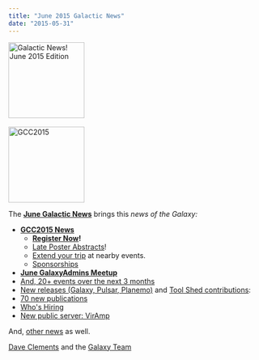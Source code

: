 ```yaml
---
title: "June 2015 Galactic News"
date: "2015-05-31"
---
```

<div class='right'>
<a href='/src/galaxy-updates/2015-06/index.md'><img src="/src/images/logos/GalaxyUpdate200.png" alt="Galactic News! June 2015 Edition" width=150 /></a><br /><br />
<a href='/src/galaxy-updates/2015-06/index.md#gcc2015-4-8-july-norwich-uk'><img src="/src/images/logos/GCC2015LogoWide600.png" alt="GCC2015" width="150" /></a><br />
</div>

The **[June Galactic News](/src/galaxy-updates/2015-06/index.md)** brings this *news of the Galaxy:*

* **[GCC2015 News](/src/galaxy-updates/2015-06/index.md#gcc2015-4-8-july-norwich-uk)**
  * **[Register Now](/src/galaxy-updates/2015-06/index.md#registration-is-open)!**
  * [Late Poster Abstracts](/src/galaxy-updates/2015-06/index.md#late-poster-abstracts)!
  * [Extend your trip](/src/galaxy-updates/2015-06/index.md#other-events-near-gcc2015) at nearby events.
  * [Sponsorships](/src/galaxy-updates/2015-06/index.md#gcc2015-sponsorships)
* **[June GalaxyAdmins Meetup](/src/galaxy-updates/2015-06/index.md#june-galaxyadmins-meetup)**
* [And, 20+ events over the next 3 months](/src/galaxy-updates/2015-06/index.md#other-events)
* [New releases (Galaxy, Pulsar, Planemo)](/src/galaxy-updates/2015-06/index.md#releases) and [Tool Shed contributions](/src/galaxy-updates/2015-06/index.md#toolshed-contributions):
* [70 new publications](/src/galaxy-updates/2015-06/index.md#new-papers)
* [Who's Hiring](/src/galaxy-updates/2015-06/index.md#whos-hiring)
* [New public server: VirAmp](/src/galaxy-updates/2015-06/index.md#new-public-galaxy-servers)

And, [other news](/src/galaxy-updates/2015-06/index.md#other-news) as well.

[Dave Clements](/people/dave-clements/index.md) and the [Galaxy Team](/src/galaxy-team/)
